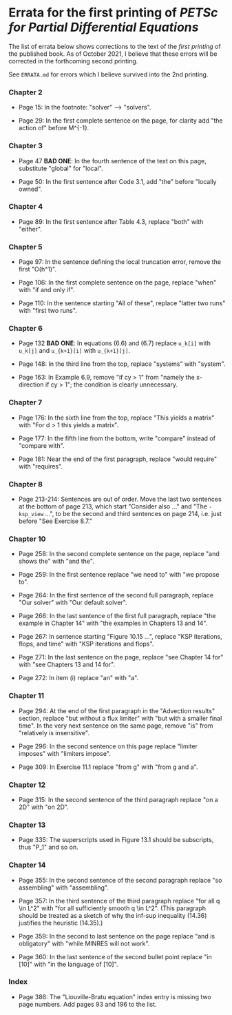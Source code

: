 # Errata for the first printing of *PETSc for Partial Differential Equations*

The list of errata below shows corrections to the text of the _first printing_ of the published book.  As of October 2021, I believe that these errors will be corrected in the forthcoming second printing.

See `ERRATA.md` for errors which I believe survived into the 2nd printing.

### Chapter 2

* Page 15: In the footnote: "solver" --> "solvers".

* Page 29: In the first complete sentence on the page, for clarity add "the action of" before M^{-1}.

### Chapter 3

* Page 47 **BAD ONE**: In the fourth sentence of the text on this page, substitute "global" for "local".

* Page 50: In the first sentence after Code 3.1, add "the" before "locally owned".

### Chapter 4

* Page 89: In the first sentence after Table 4.3, replace "both" with "either".

### Chapter 5

* Page 97: In the sentence defining the local truncation error, remove the first "O(h^1)".

* Page 106: In the first complete sentence on the page, replace "when" with "if and only if".

* Page 110: In the sentence starting "All of these", replace "latter two runs" with "first two runs".

### Chapter 6

* Page 132 **BAD ONE**: In equations (6.6) and (6.7) replace `u_k[i]` with `u_k[j]` and `u_{k+1}[i]` with `u_{k+1}[j]`.

* Page 148: In the third line from the top, replace "systems" with "system".

* Page 163: In Example 6.9, remove "if cy > 1" from "namely the x-direction if cy > 1"; the condition is clearly unnecessary.

### Chapter 7

* Page 176: In the sixth line from the top, replace "This yields a matrix" with "For d > 1 this yields a matrix".

* Page 177: In the fifth line from the bottom, write "compare" instead of "compare with".

* Page 181: Near the end of the first paragraph, replace "would require" with "requires".

### Chapter 8

* Page 213-214: Sentences are out of order.  Move the last two sentences at the bottom of page 213, which start "Consider also ..." and "The `-ksp_view` ...", to be the second and third sentences on page 214, i.e. just before "See Exercise 8.7."

### Chapter 10

* Page 258: In the second complete sentence on the page, replace "and shows the" with "and the".

* Page 259: In the first sentence replace "we need to" with "we propose to".

* Page 264: In the first sentence of the second full paragraph, replace "Our solver" with "Our default solver".

* Page 266: In the last sentence of the first full paragraph, replace "the example in Chapter 14" with "the examples in Chapters 13 and 14".

* Page 267: In sentence starting "Figure 10.15 ...", replace "KSP iterations, flops, and time" with "KSP iterations and flops".

* Page 271: In the last sentence on the page, replace "see Chapter 14 for" with "see Chapters 13 and 14 for".

* Page 272: In item (i) replace "an" with "a".

### Chapter 11

* Page 294: At the end of the first paragraph in the "Advection results" section, replace "but without a flux limiter" with "but with a smaller final time".  In the very next sentence on the same page, remove "is" from "relatively is insensitive".

* Page 296: In the second sentence on this page replace "limiter imposes" with "limiters impose".

* Page 309: In Exercise 11.1 replace "from g" with "from g and a".

### Chapter 12

* Page 315: In the second sentence of the third paragraph replace "on a 2D" with "on 2D".

### Chapter 13

* Page 335: The superscripts used in Figure 13.1 should be subscripts, thus "P_1" and so on.

### Chapter 14

* Page 355: In the second sentence of the second paragraph replace "so assembling" with "assembling".

* Page 357: In the third sentence of the third paragraph replace "for all q \in L^2" with "for all sufficiently smooth q \in L^2".  (This paragraph should be treated as a sketch of why the inf-sup inequality (14.36) justifies the heuristic (14.35).)

* Page 359: In the second to last sentence on the page replace "and is obligatory" with "while MINRES will not work".

* Page 360: In the last sentence of the second bullet point replace "in [10]" with "in the language of [10]".

### Index

* Page 386: The "Liouville-Bratu equation" index entry is missing two page numbers.  Add pages 93 and 196 to the list.
